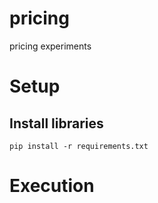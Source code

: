 # pricing
pricing experiments

# Setup

## Install libraries
```pip install -r requirements.txt```

# Execution
